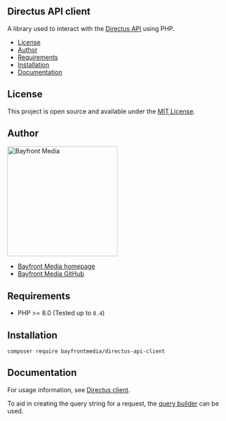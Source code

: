 ## Directus API client

A library used to interact with the [Directus API](https://docs.directus.io/reference/introduction.html) using PHP.

- [License](#license)
- [Author](#author)
- [Requirements](#requirements)
- [Installation](#installation)
- [Documentation](#documentation)

## License

This project is open source and available under the [MIT License](LICENSE).

## Author

<img src="https://cdn1.onbayfront.com/bfm/brand/bfm-logo.svg" alt="Bayfront Media" width="250" />

- [Bayfront Media homepage](https://www.bayfrontmedia.com?utm_source=github&amp;utm_medium=direct)
- [Bayfront Media GitHub](https://github.com/bayfrontmedia)

## Requirements

* PHP >= 8.0 (Tested up to `8.4`)

## Installation

```
composer require bayfrontmedia/directus-api-client
```

## Documentation

For usage information, see [Directus client](docs/directus-client.md).

To aid in creating the query string for a request, the [query builder](docs/query.md) can be used.